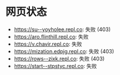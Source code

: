 # 网页状态
- https://su--yoyholee.repl.co: 失败 (403)
- https://aro.flinthill.repl.co: 失败
- https://v.chavir.repl.co: 失败
- https://mization.edpjg.repl.co: 失败 (403)
- https://rows--zixk.repl.co: 失败 (403)
- https://start--stpstyc.repl.co: 失败
